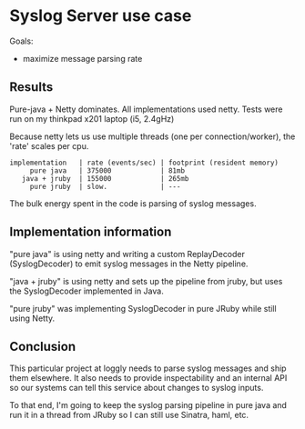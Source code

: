 # Syslog Server use case

Goals:

* maximize message parsing rate

## Results

Pure-java + Netty dominates. All implementations used netty. Tests were run on
my thinkpad x201 laptop (i5, 2.4gHz)

Because netty lets us use multiple threads (one per connection/worker), the
'rate' scales per cpu.

    implementation   | rate (events/sec) | footprint (resident memory)
         pure java   | 375000            | 81mb
       java + jruby  | 155000            | 265mb
         pure jruby  | slow.             | ---

The bulk energy spent in the code is parsing of syslog messages.

## Implementation information

"pure java" is using netty and writing a custom ReplayDecoder (SyslogDecoder)
to emit syslog messages in the Netty pipeline.

"java + jruby" is using netty and sets up the pipeline from jruby, but uses the
SyslogDecoder implemented in Java.

"pure jruby" was implementing SyslogDecoder in pure JRuby while still using
Netty.

## Conclusion

This particular project at loggly needs to parse syslog messages and ship them
elsewhere. It also needs to provide inspectability and an internal API so our
systems can tell this service about changes to syslog inputs.

To that end, I'm going to keep the syslog parsing pipeline in pure java and run
it in a thread from JRuby so I can still use Sinatra, haml, etc.
